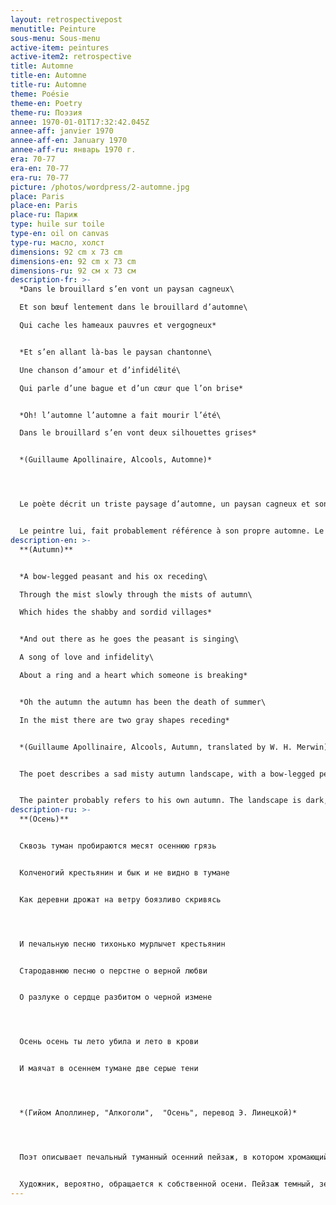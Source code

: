 ```yaml
---
layout: retrospectivepost
menutitle: Peinture
sous-menu: Sous-menu
active-item: peintures
active-item2: retrospective
title: Automne
title-en: Automne
title-ru: Automne
theme: Poésie
theme-en: Poetry
theme-ru: Поэзия
annee: 1970-01-01T17:32:42.045Z
annee-aff: janvier 1970
annee-aff-en: January 1970
annee-aff-ru: январь 1970 г.
era: 70-77
era-en: 70-77
era-ru: 70-77
picture: /photos/wordpress/2-automne.jpg
place: Paris
place-en: Paris
place-ru: Париж
type: huile sur toile
type-en: oil on canvas
type-ru: масло, холст
dimensions: 92 cm x 73 cm
dimensions-en: 92 cm x 73 cm
dimensions-ru: 92 см x 73 см
description-fr: >-
  *Dans le brouillard s’en vont un paysan cagneux\

  Et son bœuf lentement dans le brouillard d’automne\

  Qui cache les hameaux pauvres et vergogneux*


  *Et s’en allant là-bas le paysan chantonne\

  Une chanson d’amour et d’infidélité\

  Qui parle d’une bague et d’un cœur que l’on brise*


  *Oh! l’automne l’automne a fait mourir l’été\

  Dans le brouillard s’en vont deux silhouettes grises*


  *(Guillaume Apollinaire, Alcools, Automne)*




  Le poète décrit un triste paysage d’automne, un paysan cagneux et son bœuf suivent la route dans le brouillard, il pleure un amour perdu.


  Le peintre lui, fait probablement référence à son propre automne. Le paysage est sombre, le sol est terreux, recouvert de feuilles brunes et rouges. Le paysan et en bas du tableau, il a les bras écartés (un bleu, un rouge), il est derrière son bœuf à la croupe noire. On aperçoit au loin les hameaux noirs sur fond de ciel vert. Le soleil est rouge sang.
description-en: >-
  **(Autumn)** 


  *A bow-legged peasant and his ox receding\

  Through the mist slowly through the mists of autumn\

  Which hides the shabby and sordid villages*


  *And out there as he goes the peasant is singing\

  A song of love and infidelity\

  About a ring and a heart which someone is breaking*


  *Oh the autumn the autumn has been the death of summer\

  In the mist there are two gray shapes receding*


  *(Guillaume Apollinaire, Alcools, Autumn, translated by W. H. Merwin)*


  The poet describes a sad misty autumn landscape, with a bow-legged peasant following his ox and weeping for a lost love. 


  The painter probably refers to his own autumn. The landscape is dark, the ground is earthy, littered with brown and red leaves. The peasant at the bottom of the painting has his arms outstretched (one blue, one red), he is behind his black-rumped ox. One can see in the distance the black hamlets against a filthy green and grey sky with a large blood-red sun.
description-ru: >-
  **(Осень)**


  Сквозь туман пробираются месят осеннюю грязь


  Колченогий крестьянин и бык и не видно в тумане


  Как деревни дрожат на ветру боязливо скривясь




  И печальную песню тихонько мурлычет крестьянин


  Стародавнюю песню о перстне о верной любви


  О разлуке о сердце разбитом о черной измене




  Осень осень ты лето убила и лето в крови


  И маячат в осеннем тумане две серые тени




  *(Гийом Аполлинер, "Алкоголи",  "Осень", перевод Э. Линецкой)*




  Поэт описывает печальный туманный осенний пейзаж, в котором хромающий крестьянин идет за своим быком и оплакивает потерянную любовь.


  Художник, вероятно, обращается к собственной осени. Пейзаж темный, земля серая, усеяна коричневыми и красными листьями. Крестьянин (фигура внизу картины) протягивает руки (одна синяя, одна красная); мы отчетливо видим и черного быка. Вдалеке видны черные деревушки на фоне грязного зелено-серого неба с большим кроваво-красным солнцем.
---
```

